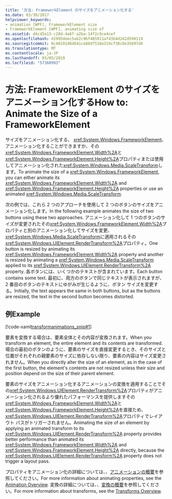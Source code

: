 ```yaml
---
title: '方法: FrameworkElement のサイズをアニメーション化する'
ms.date: 03/30/2017
helpviewer_keywords:
- animation [WPF], FrameworkElement size
- FrameworkElement [WPF], animating size of
ms.assetid: d4cd5a13-c20d-4a6f-a2ba-14f2c9ce4cef
ms.openlocfilehash: d1995deec5ab2c9bf405911af43b4d242d599119
ms.sourcegitcommit: 0c48191d6d641ce88d7510e319cf38c0e35697d0
ms.translationtype: MT
ms.contentlocale: ja-JP
ms.lasthandoff: 03/05/2019
ms.locfileid: "57360993"
---
```

# <a name="how-to-animate-the-size-of-a-frameworkelement"></a><span data-ttu-id="bca3a-102">方法: FrameworkElement のサイズをアニメーション化する</span><span class="sxs-lookup"><span data-stu-id="bca3a-102">How to: Animate the Size of a FrameworkElement</span></span>
<span data-ttu-id="bca3a-103">サイズをアニメーション化する、 <xref:System.Windows.FrameworkElement>、アニメーション化することができますか、その<xref:System.Windows.FrameworkElement.Width%2A>と<xref:System.Windows.FrameworkElement.Height%2A>プロパティまたは使用してアニメーション化された<xref:System.Windows.Media.ScaleTransform>します。</span><span class="sxs-lookup"><span data-stu-id="bca3a-103">To animate the size of a <xref:System.Windows.FrameworkElement>, you can either animate its <xref:System.Windows.FrameworkElement.Width%2A> and <xref:System.Windows.FrameworkElement.Height%2A> properties or use an animated <xref:System.Windows.Media.ScaleTransform>.</span></span>  
  
 <span data-ttu-id="bca3a-104">次の例では、これら 2 つのアプローチを使用して 2 つのボタンのサイズをアニメーション化します。</span><span class="sxs-lookup"><span data-stu-id="bca3a-104">In the following example animates the size of two buttons using these two approaches.</span></span> <span data-ttu-id="bca3a-105">アニメーション化して 1 つのボタンのサイズが変更されたその<xref:System.Windows.FrameworkElement.Width%2A>プロパティと別のアニメーション化してサイズを変更、<xref:System.Windows.Media.ScaleTransform>に適用されるその<xref:System.Windows.UIElement.RenderTransform%2A>プロパティ。</span><span class="sxs-lookup"><span data-stu-id="bca3a-105">One button is resized by animating its <xref:System.Windows.FrameworkElement.Width%2A> property and another is resized by animating a <xref:System.Windows.Media.ScaleTransform> applied to its <xref:System.Windows.UIElement.RenderTransform%2A> property.</span></span> <span data-ttu-id="bca3a-106">各ボタンには、いくつかのテキストが含まれています。</span><span class="sxs-lookup"><span data-stu-id="bca3a-106">Each button contains some text.</span></span> <span data-ttu-id="bca3a-107">最初に、両方のボタンで同じテキストが表示されますが、2 番目のボタンのテキストにゆがみが生じるように、ボタン サイズを変更する。</span><span class="sxs-lookup"><span data-stu-id="bca3a-107">Initially, the text appears the same in both buttons, but as the buttons are resized, the text in the second button becomes distorted.</span></span>  
  
## <a name="example"></a><span data-ttu-id="bca3a-108">例</span><span class="sxs-lookup"><span data-stu-id="bca3a-108">Example</span></span>  
 [!code-xaml[transformanimations_snip#1](~/samples/snippets/xaml/VS_Snippets_Wpf/transformanimations_snip/XAML/AnimatingSizeExample.xaml#1)]  
  
 <span data-ttu-id="bca3a-109">要素を変換する場合は、要素全体とその内容が変換されます。</span><span class="sxs-lookup"><span data-stu-id="bca3a-109">When you transform an element, the entire element and its contents are transformed.</span></span> <span data-ttu-id="bca3a-110">場合の最初のボタンのように、要素のサイズを直接変更するとき、そのサイズと位置がそれぞれの親要素のサイズに依存しない限り、要素の内容はサイズ変更されません。</span><span class="sxs-lookup"><span data-stu-id="bca3a-110">When you directly alter the size of an element, as in the case of the first button, the element's contents are not resized unless their size and position depend on the size of their parent element.</span></span>  
  
 <span data-ttu-id="bca3a-111">要素のサイズをアニメーション化するアニメーションの変換を適用することでその<xref:System.Windows.UIElement.RenderTransform%2A>プロパティがアニメーション化されるより優れたパフォーマンスを提供しますその<xref:System.Windows.FrameworkElement.Width%2A>と<xref:System.Windows.FrameworkElement.Height%2A>を直接ため、<xref:System.Windows.UIElement.RenderTransform%2A>プロパティでレイアウト パスがトリガーされません。</span><span class="sxs-lookup"><span data-stu-id="bca3a-111">Animating the size of an element by applying an animated transform to its <xref:System.Windows.UIElement.RenderTransform%2A> property provides better performance than animated its <xref:System.Windows.FrameworkElement.Width%2A> and <xref:System.Windows.FrameworkElement.Height%2A> directly, because the <xref:System.Windows.UIElement.RenderTransform%2A> property does not trigger a layout pass.</span></span>  
  
 <span data-ttu-id="bca3a-112">プロパティをアニメーション化の詳細については、、[アニメーションの概要](../graphics-multimedia/animation-overview.md)を参照してください。</span><span class="sxs-lookup"><span data-stu-id="bca3a-112">For more information about animating properties, see the [Animation Overview](../graphics-multimedia/animation-overview.md).</span></span> <span data-ttu-id="bca3a-113">変換の詳細については、、[変換の概要](../graphics-multimedia/transforms-overview.md)を参照してください。</span><span class="sxs-lookup"><span data-stu-id="bca3a-113">For more information about transforms, see the [Transforms Overview](../graphics-multimedia/transforms-overview.md).</span></span>

